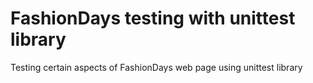 # FashionDays testing with unittest library

Testing certain aspects of FashionDays web page using unittest library
